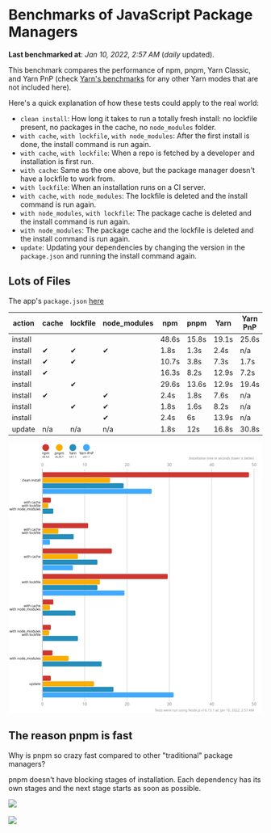 # Benchmarks of JavaScript Package Managers

**Last benchmarked at**: _Jan 10, 2022, 2:57 AM_ (_daily_ updated).

This benchmark compares the performance of npm, pnpm, Yarn Classic, and Yarn PnP (check [Yarn's benchmarks](https://yarnpkg.com/benchmarks) for any other Yarn modes that are not included here).

Here's a quick explanation of how these tests could apply to the real world:

- `clean install`: How long it takes to run a totally fresh install: no lockfile present, no packages in the cache, no `node_modules` folder.
- `with cache`, `with lockfile`, `with node_modules`: After the first install is done, the install command is run again.
- `with cache`, `with lockfile`: When a repo is fetched by a developer and installation is first run.
- `with cache`: Same as the one above, but the package manager doesn't have a lockfile to work from.
- `with lockfile`: When an installation runs on a CI server.
- `with cache`, `with node_modules`: The lockfile is deleted and the install command is run again.
- `with node_modules`, `with lockfile`: The package cache is deleted and the install command is run again.
- `with node_modules`: The package cache and the lockfile is deleted and the install command is run again.
- `update`: Updating your dependencies by changing the version in the `package.json` and running the install command again.

## Lots of Files

The app's `package.json` [here](https://github.com/pnpm/pnpm.github.io/blob/main/benchmarks/fixtures/alotta-files/package.json)

| action  | cache | lockfile | node_modules| npm | pnpm | Yarn | Yarn PnP |
| ---     | ---   | ---      | ---         | --- | ---  | ---  | ---      |
| install |       |          |             | 48.6s | 15.8s | 19.1s | 25.6s |
| install | ✔     | ✔        | ✔           | 1.8s | 1.3s | 2.4s | n/a |
| install | ✔     | ✔        |             | 10.7s | 3.8s | 7.3s | 1.7s |
| install | ✔     |          |             | 16.3s | 8.2s | 12.9s | 7.2s |
| install |       | ✔        |             | 29.6s | 13.6s | 12.9s | 19.4s |
| install | ✔     |          | ✔           | 2.4s | 1.8s | 7.6s | n/a |
| install |       | ✔        | ✔           | 1.8s | 1.6s | 8.2s | n/a |
| install |       |          | ✔           | 2.4s | 6s | 13.9s | n/a |
| update  | n/a | n/a | n/a | 1.8s | 12s | 16.8s | 30.8s |

![Graph of the alotta-files results](../../static/img/benchmarks/alotta-files.svg)

## The reason pnpm is fast

Why is pnpm so crazy fast compared to other "traditional" package managers?

pnpm doesn't have blocking stages of installation. Each dependency has its own stages and the next stage starts as soon as possible.

![](/img/installation-stages-of-other-pms.png)

![](/img/installation-stages-of-pnpm.jpg)